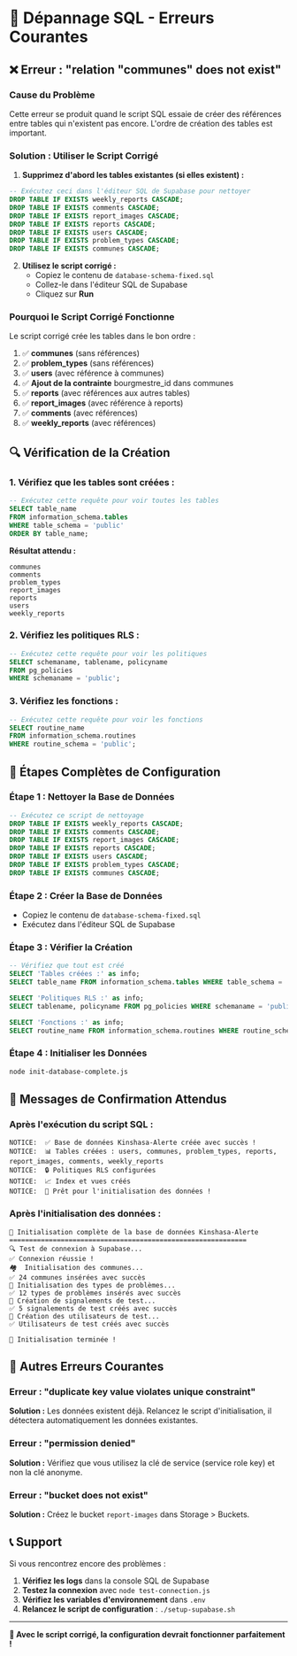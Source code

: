 # 🔧 Dépannage SQL - Erreurs Courantes

## ❌ Erreur : "relation "communes" does not exist"

### **Cause du Problème**
Cette erreur se produit quand le script SQL essaie de créer des références entre tables qui n'existent pas encore. L'ordre de création des tables est important.

### **Solution : Utiliser le Script Corrigé**

1. **Supprimez d'abord les tables existantes (si elles existent) :**
```sql
-- Exécutez ceci dans l'éditeur SQL de Supabase pour nettoyer
DROP TABLE IF EXISTS weekly_reports CASCADE;
DROP TABLE IF EXISTS comments CASCADE;
DROP TABLE IF EXISTS report_images CASCADE;
DROP TABLE IF EXISTS reports CASCADE;
DROP TABLE IF EXISTS users CASCADE;
DROP TABLE IF EXISTS problem_types CASCADE;
DROP TABLE IF EXISTS communes CASCADE;
```

2. **Utilisez le script corrigé :**
   - Copiez le contenu de `database-schema-fixed.sql`
   - Collez-le dans l'éditeur SQL de Supabase
   - Cliquez sur **Run**

### **Pourquoi le Script Corrigé Fonctionne**

Le script corrigé crée les tables dans le bon ordre :

1. ✅ **communes** (sans références)
2. ✅ **problem_types** (sans références)
3. ✅ **users** (avec référence à communes)
4. ✅ **Ajout de la contrainte** bourgmestre_id dans communes
5. ✅ **reports** (avec références aux autres tables)
6. ✅ **report_images** (avec référence à reports)
7. ✅ **comments** (avec références)
8. ✅ **weekly_reports** (avec références)

## 🔍 **Vérification de la Création**

### **1. Vérifiez que les tables sont créées :**
```sql
-- Exécutez cette requête pour voir toutes les tables
SELECT table_name 
FROM information_schema.tables 
WHERE table_schema = 'public' 
ORDER BY table_name;
```

**Résultat attendu :**
```
communes
comments
problem_types
report_images
reports
users
weekly_reports
```

### **2. Vérifiez les politiques RLS :**
```sql
-- Exécutez cette requête pour voir les politiques
SELECT schemaname, tablename, policyname 
FROM pg_policies 
WHERE schemaname = 'public';
```

### **3. Vérifiez les fonctions :**
```sql
-- Exécutez cette requête pour voir les fonctions
SELECT routine_name 
FROM information_schema.routines 
WHERE routine_schema = 'public';
```

## 🚀 **Étapes Complètes de Configuration**

### **Étape 1 : Nettoyer la Base de Données**
```sql
-- Exécutez ce script de nettoyage
DROP TABLE IF EXISTS weekly_reports CASCADE;
DROP TABLE IF EXISTS comments CASCADE;
DROP TABLE IF EXISTS report_images CASCADE;
DROP TABLE IF EXISTS reports CASCADE;
DROP TABLE IF EXISTS users CASCADE;
DROP TABLE IF EXISTS problem_types CASCADE;
DROP TABLE IF EXISTS communes CASCADE;
```

### **Étape 2 : Créer la Base de Données**
- Copiez le contenu de `database-schema-fixed.sql`
- Exécutez dans l'éditeur SQL de Supabase

### **Étape 3 : Vérifier la Création**
```sql
-- Vérifiez que tout est créé
SELECT 'Tables créées :' as info;
SELECT table_name FROM information_schema.tables WHERE table_schema = 'public';

SELECT 'Politiques RLS :' as info;
SELECT tablename, policyname FROM pg_policies WHERE schemaname = 'public';

SELECT 'Fonctions :' as info;
SELECT routine_name FROM information_schema.routines WHERE routine_schema = 'public';
```

### **Étape 4 : Initialiser les Données**
```bash
node init-database-complete.js
```

## 🎯 **Messages de Confirmation Attendus**

### **Après l'exécution du script SQL :**
```
NOTICE:  ✅ Base de données Kinshasa-Alerte créée avec succès !
NOTICE:  📊 Tables créées : users, communes, problem_types, reports, report_images, comments, weekly_reports
NOTICE:  🔒 Politiques RLS configurées
NOTICE:  📈 Index et vues créés
NOTICE:  🎯 Prêt pour l'initialisation des données !
```

### **Après l'initialisation des données :**
```
🚀 Initialisation complète de la base de données Kinshasa-Alerte
============================================================
🔍 Test de connexion à Supabase...
✅ Connexion réussie !
🏘️  Initialisation des communes...
✅ 24 communes insérées avec succès
🚨 Initialisation des types de problèmes...
✅ 12 types de problèmes insérés avec succès
📝 Création de signalements de test...
✅ 5 signalements de test créés avec succès
👥 Création des utilisateurs de test...
✅ Utilisateurs de test créés avec succès

🎉 Initialisation terminée !
```

## 🔧 **Autres Erreurs Courantes**

### **Erreur : "duplicate key value violates unique constraint"**
**Solution :** Les données existent déjà. Relancez le script d'initialisation, il détectera automatiquement les données existantes.

### **Erreur : "permission denied"**
**Solution :** Vérifiez que vous utilisez la clé de service (service role key) et non la clé anonyme.

### **Erreur : "bucket does not exist"**
**Solution :** Créez le bucket `report-images` dans Storage > Buckets.

## 📞 **Support**

Si vous rencontrez encore des problèmes :

1. **Vérifiez les logs** dans la console SQL de Supabase
2. **Testez la connexion** avec `node test-connection.js`
3. **Vérifiez les variables d'environnement** dans `.env`
4. **Relancez le script de configuration** : `./setup-supabase.sh`

---

**🎯 Avec le script corrigé, la configuration devrait fonctionner parfaitement !** 